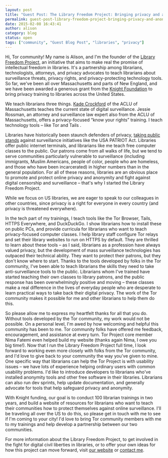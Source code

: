 ```yaml
---
layout: post
title: "Guest Post: The Library Freedom Project: Bringing privacy and anonymity to libraries"
permalink: guest-post-library-freedom-project-bringing-privacy-and-anonymity-libraries
date: 2015-02-08 16:43:41
author: alison
category: blog
status: open
tags: ["community", "Guest Blog Post", "libraries", "privacy"]
---
```


Hi, Tor community! My name is Alison, and I'm the founder of the [Library Freedom Project](https://libraryfreedomproject.org), an initiative that aims to make real the promise of intellectual freedom in libraries. It's a partnership among librarians, technologists, attorneys, and privacy advocates to teach librarians about surveillance threats, privacy rights, and privacy-protecting technology tools. So far, we've been all over Massachusetts and parts of New England, and we have been awarded a generous grant from the [Knight Foundation](http://www.knightfoundation.org/grants/201450256/) to bring privacy training to libraries across the United States.

We teach librarians three things. [Kade Crockford](https://privacysos.org) of the ACLU of Massachusetts teaches the current state of digital surveillance. Jessie Rossman, an attorney and surveillance law expert also from the ACLU of Massachusetts, offers a privacy-focused “know your rights” training. I teach technology tools – like Tor and Tails .

Libraries have historically been staunch defenders of privacy, [taking public stands](http://www.ala.org/Template.cfm?Section=ifissues&Template=/ContentManagement/ContentDisplay.cfm&ContentID=32307) against surveillance initiatives like the USA PATRIOT Act. Libraries offer public internet terminals, and librarians like me teach free computer classes to the public. Our patrons come from all walks of life, but we tend to serve communities particularly vulnerable to surveillance (including immigrants, Muslim Americans, people of color, people who are homeless, and those who have been incarcerated) in higher numbers than in the general population. For all of these reasons, libraries are an obvious place to promote and protect online privacy and anonymity and fight against digital censorship and surveillance – that's why I started the Library Freedom Project.

While we focus on US libraries, we are eager to speak to our colleagues in other countries, since privacy is a right for everyone in every country (and privacy is threatened everywhere).

In the tech part of my trainings, I teach tools like the Tor Browser, Tails, HTTPS Everywhere, and DuckDuckGo. I show librarians how to install these on public PCs, and provide curricula for librarians who want to teach privacy-focused computer classes. I help library staff configure Tor relays and set their library websites to run on HTTPS by default. They are thrilled to learn about these tools – as I said, librarians as a profession have always valued privacy, but the development of mass surveillance technologies has outpaced their technical ability. They want to protect their patrons, but they don't know where to start. Thanks to the tools developed by folks in the Tor community, I've been able to teach librarians the skills they need to take anti-surveillance tools to the public. Librarians whom I've trained have started teaching their own classes to library patrons, and the public response has been overwhelmingly positive and moving – these classes make a real difference in the lives of everyday people who are desperate to learn practical ways to take back their digital privacy. The work of the Tor community makes it possible for me and other librarians to help them do this.

So please allow me to express my heartfelt thanks for all that you do. Without tools developed by the Tor community, my work would not be possible. On a personal level, I'm awed by how welcoming and helpful this community has been to me. Tor community folks have offered me feedback, encouragement, and assistance at every turn. Tor Project core member Nima Fatemi even helped build my website (thanks again Nima, I owe you big time!). Now that I run the Library Freedom Project full time, I look forward to working even more closely with folks from the Tor community, and I'd love to give back to your community the way you've given to mine. One specific way that librarians can help the Tor Project is with usability issues – we have lots of experience helping ordinary users with common usability problems. I'd like to introduce developers to librarians who've installed anonymity tools and other free software in their libraries. Librarians can also run dev sprints, help update documentation, and generally advocate for tools that help safeguard privacy and anonymity.

With Knight funding, our goal is to conduct 100 librarian trainings in two years, and build a website of resources for librarians who want to teach their communities how to protect themselves against online surveillance. I'll be traveling all over the US to do this, so please get in touch with me to see if I'm coming to your city! I'd love to bring Tor community members with me to my trainings and help develop a partnership between our two communities.

For more information about the Library Freedom Project, to get involved in the fight for digital civil liberties in libraries, or to offer your own ideas for how this project can move forward, visit [our website](https://libraryfreedomproject.org) or [contact me](mailto:alison@libraryfreedomproject.org).

